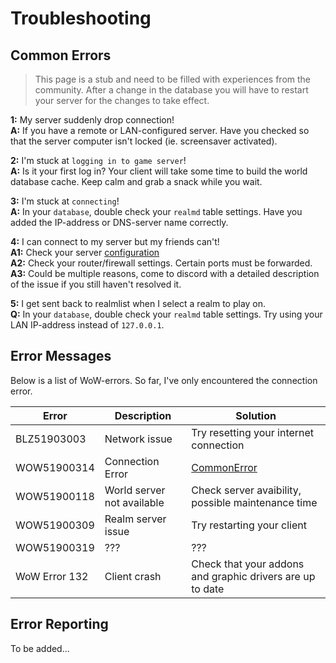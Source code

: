 # Troubleshooting
## Common Errors
> This page is a stub and need to be filled with experiences from the community.
> After a change in the database you will have to restart your server for the changes to take effect.

**1:** My server suddenly drop connection!  
**A:** If you have a remote or LAN-configured server. Have you checked so that the server computer isn't locked (ie. screensaver activated).

**2:** I'm stuck at `logging in to game server`!  
**A:** Is it your first log in? Your client will take some time to build the world database cache. Keep calm and grab a snack while you wait.

**3:** I'm stuck at `connecting`!  
**A:** In your `database`, double check your `realmd` table settings. Have you added the IP-address or DNS-server name correctly.

**4:** I can connect to my server but my friends can't!   
**A1:** Check your server [configuration](https://akorax.github.io/docs/#/_pages/Setup3)    
**A2:** Check your router/firewall settings. Certain ports must be forwarded.  
**A3:** Could be multiple reasons, come to discord with a detailed description of the issue if you still haven't resolved it.  

**5:** I get sent back to realmlist when I select a realm to play on.   
**Q:** In your `database`, double check your `realmd` table settings. Try using your LAN IP-address instead of `127.0.0.1`.

## Error Messages
Below is a list of WoW-errors. So far, I've only encountered the connection error.

| Error         | Description    | Solution |
|---------------|------------|-------------|
| BLZ51903003 | Network issue    | Try resetting your internet connection  |
| WOW51900314 | Connection Error | [CommonError](.._pages/T_CommonErrors)  |
| WOW51900118 | World server not available | Check server avaibility, possible maintenance time  |
| WOW51900309 | Realm server issue | Try restarting your client  |
| WOW51900319 | ??? | ??? |
| WoW Error 132 | Client crash   | Check that your addons and graphic drivers are up to date |

 ## Error Reporting
To be added...
